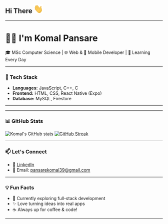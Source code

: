 <h2> Hi There <img src="https://github.com/ABSphreak/ABSphreak/blob/master/gifs/Hi.gif" width="30px"></h2>

---

# 👩‍💻 I'm Komal Pansare
🎓 MSc Computer Science | 🌐 Web & 📱 Mobile Developer | 🚀 Learning Every Day

---

### 🚀 Tech Stack
- **Languages:** JavaScript, C++, C 
- **Frontend:** HTML, CSS, React Native (Expo)  
- **Database:** MySQL, Firestore  

---

---

### 📊 GitHub Stats

![Komal's GitHub stats](https://github-readme-stats.vercel.app/api?username=Pansarekomal039&show_icons=true&theme=radical)
[![GitHub Streak](https://streak-stats.demolab.com?user=Pansarekomal039&theme=radical)](https://git.io/streak-stats)

---

### 📫 Let's Connect
- 🔗 [LinkedIn](https://www.linkedin.com/in/komal-pansare-7321b3267/)
- 📧 Email: pansarekomal39@gmail.com

---

### 💡 Fun Facts
- 🌱 Currently exploring full-stack development
- ✨ Love turning ideas into real apps
- ☕ Always up for coffee & code!

---
